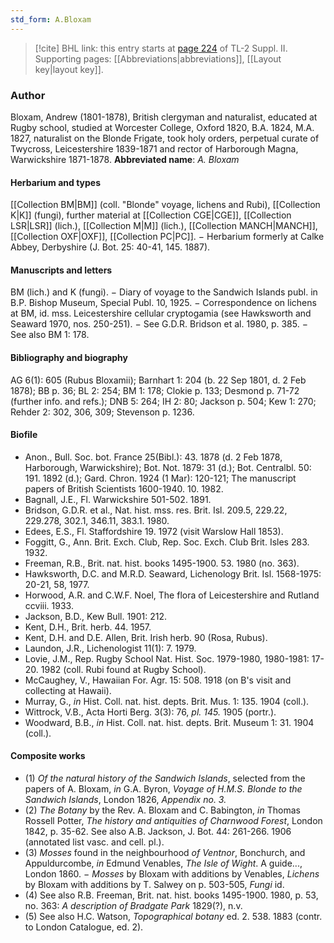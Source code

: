 ```yaml
---
std_form: A.Bloxam
---
```


> [!cite] BHL link: this entry starts at [page 224](https://www.biodiversitylibrary.org/page/33265421) of TL-2 Suppl. II.
> Supporting pages: [[Abbreviations|abbreviations]], [[Layout key|layout key]].

### Author

Bloxam, Andrew (1801-1878), British clergyman and naturalist, educated at Rugby school, studied at Worcester College, Oxford 1820, B.A. 1824, M.A. 1827, naturalist on the Blonde Frigate, took holy orders, perpetual curate of Twycross, Leicestershire 1839-1871 and rector of Harborough Magna, Warwickshire 1871-1878. 
**Abbreviated name**: *A. Bloxam*

#### Herbarium and types

[[Collection BM|BM]] (coll. "Blonde" voyage, lichens and Rubi), [[Collection K|K]] (fungi), further material at [[Collection CGE|CGE]], [[Collection LSR|LSR]] (lich.), [[Collection M|M]] (lich.), [[Collection MANCH|MANCH]], [[Collection OXF|OXF]], [[Collection PC|PC]]. − Herbarium formerly at Calke Abbey, Derbyshire (J. Bot. 25: 40-41, 145. 1887).

#### Manuscripts and letters

BM (lich.) and K (fungi). − Diary of voyage to the Sandwich Islands publ. in B.P. Bishop Museum, Special Publ. 10, 1925. − Correspondence on lichens at BM, id. mss. Leicestershire cellular cryptogamia (see Hawksworth and Seaward 1970, nos. 250-251). − See G.D.R. Bridson et al. 1980, p. 385. − See also BM 1: 178.

#### Bibliography and biography

AG 6(1): 605 (Rubus Bloxamii); Barnhart 1: 204 (b. 22 Sep 1801, d. 2 Feb 1878); BB p. 36; BL 2: 254; BM 1: 178; Clokie p. 133; Desmond p. 71-72 (further info. and refs.); DNB 5: 264; IH 2: 80; Jackson p. 504; Kew 1: 270; Rehder 2: 302, 306, 309; Stevenson p. 1236.

#### Biofile

- Anon., Bull. Soc. bot. France 25(Bibl.): 43. 1878 (d. 2 Feb 1878, Harborough, Warwickshire); Bot. Not. 1879: 31 (d.); Bot. Centralbl. 50: 191. 1892 (d.); Gard. Chron. 1924 (1 Mar): 120-121; The manuscript papers of British Scientists 1600-1940. 10. 1982.
- Bagnall, J.E., Fl. Warwickshire 501-502. 1891.
- Bridson, G.D.R. et al., Nat. hist. mss. res. Brit. Isl. 209.5, 229.22, 229.278, 302.1, 346.11, 383.1. 1980.
- Edees, E.S., Fl. Staffordshire 19. 1972 (visit Warslow Hall 1853).
- Foggitt, G., Ann. Brit. Exch. Club, Rep. Soc. Exch. Club Brit. Isles 283. 1932.
- Freeman, R.B., Brit. nat. hist. books 1495-1900. 53. 1980 (no. 363).
- Hawksworth, D.C. and M.R.D. Seaward, Lichenology Brit. Isl. 1568-1975: 20-21, 58, 1977.
- Horwood, A.R. and C.W.F. Noel, The flora of Leicestershire and Rutland ccviii. 1933.
- Jackson, B.D., Kew Bull. 1901: 212.
- Kent, D.H., Brit. herb. 44. 1957.
- Kent, D.H. and D.E. Allen, Brit. Irish herb. 90 (Rosa, Rubus).
- Laundon, J.R., Lichenologist 11(1): 7. 1979.
- Lovie, J.M., Rep. Rugby School Nat. Hist. Soc. 1979-1980, 1980-1981: 17-20. 1982 (coll. Rubi found at Rugby School).
- McCaughey, V., Hawaiian For. Agr. 15: 508. 1918 (on B's visit and collecting at Hawaii).
- Murray, G., *in* Hist. Coll. nat. hist. depts. Brit. Mus. 1: 135. 1904 (coll.).
- Wittrock, V.B., Acta Horti Berg. 3(3): 76, *pl. 145.* 1905 (portr.).
- Woodward, B.B., *in* Hist. Coll. nat. hist. depts. Brit. Museum 1: 31. 1904 (coll.).

#### Composite works

- (1) *Of the natural history of the Sandwich Islands*, selected from the papers of A. Bloxam, *in* G.A. Byron, *Voyage of H.M.S. Blonde to the Sandwich Islands*, London 1826, *Appendix no. 3.*
- (2) *The Botany* by the Rev. A. Bloxam and C. Babington, *in* Thomas Rossell Potter, *The history and antiquities of Charnwood Forest*, London 1842, p. 35-62. See also A.B. Jackson, J. Bot. 44: 261-266. 1906 (annotated list vasc. and cell. pl.).
- (3) *Mosses* found in the neighbourhood *of Ventnor*, Bonchurch, and Appuldurcombe, *in* Edmund Venables, *The Isle of Wight*. A guide..., London 1860. − *Mosses* by Bloxam with additions by Venables, *Lichens* by Bloxam with additions by T. Salwey on p. 503-505, *Fungi* id.
- (4) See also R.B. Freeman, Brit. nat. hist. books 1495-1900. 1980, p. 53, no. 363: *A description of Bradgate Park* 1829(?), n.v.
- (5) See also H.C. Watson, *Topographical botany* ed. 2. 538. 1883 (contr. to London Catalogue, ed. 2).

